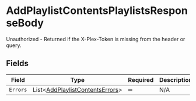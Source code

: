 # AddPlaylistContentsPlaylistsResponseBody

Unauthorized - Returned if the X-Plex-Token is missing from the header or query.


## Fields

| Field                                                                                 | Type                                                                                  | Required                                                                              | Description                                                                           |
| ------------------------------------------------------------------------------------- | ------------------------------------------------------------------------------------- | ------------------------------------------------------------------------------------- | ------------------------------------------------------------------------------------- |
| `Errors`                                                                              | List<[AddPlaylistContentsErrors](../../Models/Requests/AddPlaylistContentsErrors.md)> | :heavy_minus_sign:                                                                    | N/A                                                                                   |